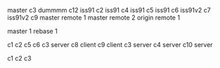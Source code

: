 master c3
dummmm c12
iss91 c2
iss91 c4
iss91 c5
iss91 c6
iss91v2 c7
iss91v2 c9
master remote 1
master remote 2
origin remote 1

master 1
rebase 1

c1
c2
c5
c6
c3 server
c8 client
c9 client
c3 server
c4 server
c10 server

c1
c2
c3
